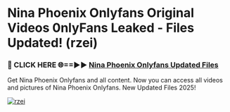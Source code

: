 # Nina Phoenix Onlyfans Original Videos 0nlyFans Leaked - Files Updated! (rzei)

<h3>🔴 CLICK HERE 🌐==►► <a href="https://tinyurl.com/2wckxsce" rel="nofollow">Nina Phoenix Onlyfans Updated Files</a></h3>

Get Nina Phoenix Onlyfans and all content. Now you can access all videos and pictures of Nina Phoenix Onlyfans. New Updated Files 2025!

[![rzei](https://i.imgur.com/AFduVYN.gif)](https://tinyurl.com/2wckxsce)
